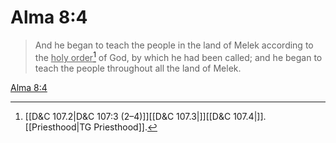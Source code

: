 # Alma 8:4

> And he began to teach the people in the land of Melek according to the <u>holy order</u>[^a] of God, by which he had been called; and he began to teach the people throughout all the land of Melek.

[Alma 8:4](https://www.churchofjesuschrist.org/study/scriptures/bofm/alma/8?lang=eng&id=p4#p4)


[^a]: [[D&C 107.2|D&C 107:3 (2–4)]][[D&C 107.3|]][[D&C 107.4|]]. [[Priesthood|TG Priesthood]].  
